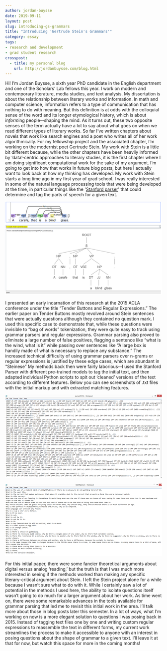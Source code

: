 ```yaml
---
author: jordan-buysse
date: 2019-09-11
layout: post
slug: introducing-gs-grammars
title: "Introducing 'Gertrude Stein's Grammars'"
category: essay
tags:
- research and development
- grad student research 
crosspost:
  - title: my personal blog
    url: http://jordanbuysse.com/blog.html
---
```


Hi! I’m Jordan Buysse, a sixth year PhD candidate in the English department and one of the Scholars’ Lab fellows this year. I work on modern and contemporary literature, media studies, and text analysis. My dissertation is about the relationship between literary works and information. In math and computer science, information refers to a type of communication that has nothing to do with meaning. But this definition is at odds with the colloquial sense of the word and its longer etymological history, which is about in*form*ing people--shaping the mind. As it turns out, these two opposite senses of the term actually have a lot to say about what goes on when we read different types of literary works.
So far I’ve written chapters about novels that work like search engines and a poet who writes all of her work algorithmically. For my fellowship project and the associated chapter, I’m working on the modernist poet Gertrude Stein. My work with Stein is a little bit different because, while the other chapters have been heavily informed by ‘data’-centric approaches to literary studies, it is the first chapter where I am doing significant computational work for the sake of my argument. I’m going to get into how that works in future blog posts, but here I actually want to look back at how my thinking has developed.
My work with Stein starts a long time ago in my first year of grad school. I was really interested in some of the natural language processing tools that were being developed at the time, in particular things like the '[Stanford parser](https://nlp.stanford.edu/software/lex-parser.shtml)' that could determine and tag the parts of speech for a given text.

![Two diagrams I generated with the Stanford Parser in 2015](/assets/post-media/2019-09-11-stanford-parser-diagrams.png) 

I presented an early incarnation of this research at the 2015 ACLA conference under the title “Tender Buttons and Regular Expressions.” The earlier paper on Tender Buttons mostly revolved around Stein sentences that were actually questions although they contained no question mark. I used this specific case to demonstrate that, while these questions were invisible to “bag of words” tokenization, they were quite easy to track using grammar parsers and regular expressions. Grammar parsing also proved to eliminate a large number of false positives, flagging a sentence like “what is the wind, what is it” while passing over sentences like “A large box is handily made of what is necessary to replace any substance.” The increased technical difficulty of using grammar parsers over n-grams or regular expressions is justified by these edge cases, which are abundant in “Steinese” 
My methods back then were fairly laborious--I used the Stanford Parser with different pre-trained models to tag the initial text, and then adapted individual Python scripts to spit out ‘cleaned’ versions of the text according to different features. Below you can see screenshots of .txt files with the initial markup and with extracted matching features.

![The raw grammar-tagged text from the Stanford parser](/assets/post-media/2019-09-11-stein-parsed-tags.png)

![Output from a Python script I wrote to isolate features from the text and ‘clean’ them by removing tags](/assets/post-media/2019-09-11-stein-parse-clean.png)

For this initial paper, there were some fancier theoretical arguments about digital versus analog ‘reading,’ but the truth is that I was much more interested in seeing if the methods worked than making any specific literary-critical argument about Stein.
I left the Stein project alone for a while because I wasn’t sure what to do with it. While I certainly saw a lot of potential in the methods I used here, the ability to isolate questions itself wasn’t going to do much for a larger argument about her work. As time went on, there were some remarkable advances in the tools available for grammar parsing that led me to revisit this initial work in the area. I’ll talk more about those in blog posts later this semester. In a lot of ways, what I’m working on now is a more elegant solution to questions I was posing back in 2015. Instead of tagging text files one by one and writing custom regular expressions to reassemble the text in different forms, my current work streamlines the process to make it accessible to anyone with an interest in posing questions about the shape of grammar to a given text. I’ll leave it at that for now, but watch this space for more in the coming months!



